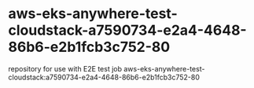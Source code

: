 # aws-eks-anywhere-test-cloudstack-a7590734-e2a4-4648-86b6-e2b1fcb3c752-80
repository for use with E2E test job aws-eks-anywhere-test-cloudstack:a7590734-e2a4-4648-86b6-e2b1fcb3c752-80
